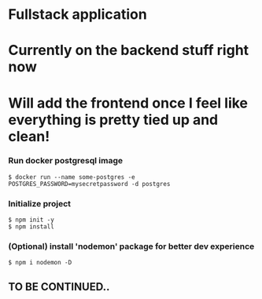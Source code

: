 # Fullstack application
# Currently on the backend stuff right now
# Will add the frontend once I feel like everything is pretty tied up and clean!

<h3>Run docker postgresql image</h3>
<code>$ docker run --name some-postgres -e POSTGRES_PASSWORD=mysecretpassword -d postgres</code>


<h3>Initialize project</h3>
<code>$ npm init -y</code>
<br>
<code>$ npm install</code>


<h3>(Optional) install 'nodemon' package for better dev experience</h3>
<code>$ npm i nodemon -D</code>



<h2>TO BE CONTINUED..</code>